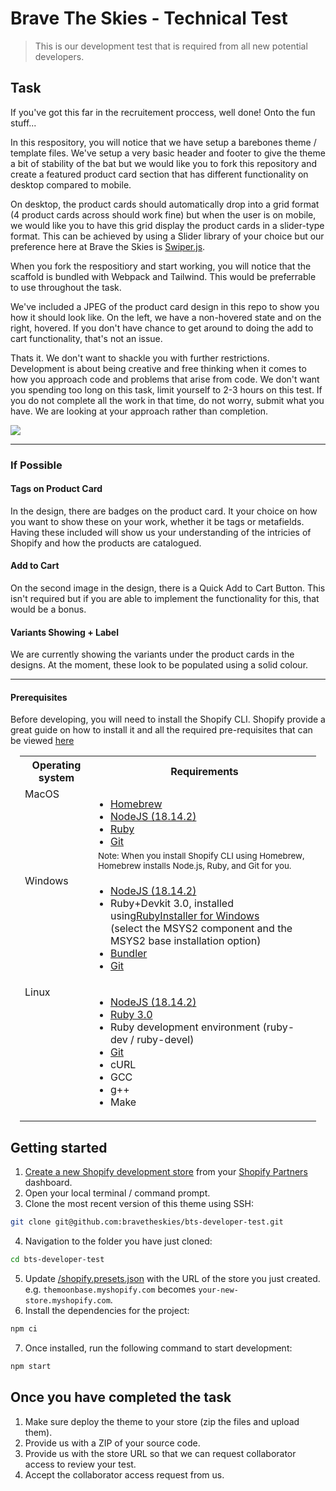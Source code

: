 # Brave The Skies - Technical Test

> This is our development test that is required from all new potential developers.


## Task
If you've got this far in the recruitement proccess, well done! Onto the fun stuff...

In this respository, you will notice that we have setup a barebones theme / template files. We've setup a very basic header and footer to give the theme a bit of stability of the bat but we would like you to fork this repository and create a featured product card section that has different functionality on desktop compared to mobile.

On desktop, the product cards should automatically drop into a grid format (4 product cards across should work fine) but when the user is on mobile, we would like you to have this grid display the product cards in a slider-type format. This can be achieved by using a Slider library of your choice but our preference here at Brave the Skies is [Swiper.js](https://swiperjs.com/).

When you fork the respositiory and start working, you will notice that the scaffold is bundled with Webpack and Tailwind. This would be preferrable to use throughout the task.

We've included a JPEG of the product card design in this repo to show you how it should look like. On the left, we have a non-hovered state and on the right, hovered. If you don't have chance to get around to doing the add to cart functionality, that's not an issue.

Thats it. We don't want to shackle you with further restrictions. Development is about being creative and free thinking when it comes to how you approach code and problems that arise from code. We don't want you spending too long on this task, limit yourself to 2-3 hours on this test. If you do not complete all the work in that time, do not worry, submit what you have. We are looking at your approach rather than completion.

<img src="https://github.com/bravetheskies/bts-developer-test/blob/main/product_card.jpg" style="margin:auto;" />

---
### If Possible

#### Tags on Product Card
In the design, there are badges on the product card. It your choice on how you want to show these on your work, whether it be tags or metafields. Having these included will show us your understanding of the intricies of Shopify and how the products are catalogued. 

#### Add to Cart
On the second image in the design, there is a Quick Add to Cart Button. This isn't required but if you are able to implement the functionality for this, that would be a bonus.

#### Variants Showing + Label
We are currently showing the variants under the product cards in the designs. At the moment, these look to be populated using a solid colour. 

---
#### Prerequisites
    
Before developing, you will need to install the Shopify CLI. Shopify provide a great guide on how to install it and all the required pre-requisites that can be viewed [here](https://shopify.dev/docs/themes/tools/cli)

<table style="padding-left:15px; width:calc(100% - 15px)">
    <tr>
        <th>Operating system</th>
        <th>Requirements</th>
    </tr>
    <tr>
        <td align="top" valign="top">MacOS</td>
        <td>
            <ul style="padding-left:20px; margin-bottom: 5px;">
                <li><a href="https://brew.sh/">Homebrew</a></li>
                <li><a href="https://nodejs.org/en/download/">NodeJS (18.14.2)</a></li>
                <li><a href="https://www.ruby-lang.org/en/">Ruby</a></li>
                <li><a href="https://git-scm.com/downloads">Git</a></li>
            </ul>
            <small>Note: When you install Shopify CLI using Homebrew, Homebrew installs Node.js, Ruby, and Git for you.</small>
        </td>
    </tr>
    <tr>
        <td align="top" valign="top">Windows</td>
        <td>
            <ul style="padding-left:20px;">
                <li><a href="https://nodejs.org/en/download/">NodeJS (18.14.2)</a></li>
                <li>Ruby+Devkit 3.0, installed using<a href="https://rubyinstaller.org/downloads/">RubyInstaller for Windows</a><br>(select the MSYS2 component and the MSYS2 base installation option)</li>
                <li><a href="https://bundler.io/">Bundler</a></li>
                <li><a href="https://git-scm.com/downloads">Git</a></li>
            </ul>
        </td>
    </tr>
    <tr>
        <td align="top" valign="top">Linux</td>
        <td>
            <ul style="padding-left:20px;">
                <li><a href="https://nodejs.org/en/download/">NodeJS (18.14.2)</a></li>
                <li><a href="https://www.ruby-lang.org/en/">Ruby 3.0</a></li>
                <li>Ruby development environment (ruby-dev / ruby-devel)</li>
                <li><a href="https://git-scm.com/downloads">Git</a></li>
                <li>cURL</li>
                <li>GCC</li>
                <li>g++</li>
                <li>Make</li>
            </ul>
        </td>
    </tr>
</table>

## Getting started

1. [Create a new Shopify development store](https://help.shopify.com/en/partners/dashboard/managing-stores/development-stores#create-a-development-store-for-testing-apps-or-themes) from your [Shopify Partners](https://www.shopify.com/partners) dashboard.
2. Open your local terminal / command prompt.
3. Clone the most recent version of this theme using SSH:
```sh
git clone git@github.com:bravetheskies/bts-developer-test.git
```
4. Navigation to the folder you have just cloned:
```sh
cd bts-developer-test
```
5. Update [/shopify.presets.json](/shopify.presets.json) with the URL of the store you just created. e.g. `themoonbase.myshopify.com` becomes `your-new-store.myshopify.com`.
6. Install the dependencies for the project:
```sh
npm ci
```
7. Once installed, run the following command to start development:
```sh
npm start
```

## Once you have completed the task

1. Make sure deploy the theme to your store (zip the files and upload them).
2. Provide us with a ZIP of your source code.
3. Provide us with the store URL so that we can request collaborator access to review your test.
4. Accept the collaborator access request from us.